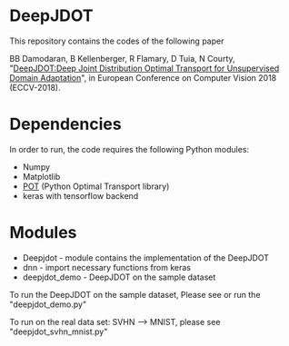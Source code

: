 # DeepJDOT
This repository contains the codes of the following paper

BB Damodaran, B Kellenberger, R Flamary, D Tuia, N Courty, "[DeepJDOT:Deep Joint Distribution Optimal Transport for Unsupervised Domain Adaptation](https://arxiv.org/abs/1803.10081)", in European Conference on Computer Vision 2018 (ECCV-2018).
# Dependencies
In order to run, the code requires the following Python modules:
  * Numpy
  * Matplotlib
  * [POT](https://github.com/rflamary/POT) (Python Optimal Transport library)
  * keras with tensorflow backend
# Modules
* Deepjdot - module contains the implementation of the DeepJDOT
* dnn      - import necessary functions from keras
* deepjdot_demo  - DeepJDOT on the sample dataset

To run the DeepJDOT on the sample dataset, Please see or run the "deepjdot_demo.py"

To run on the real data set: SVHN --> MNIST, please see "deepjdot_svhn_mnist.py"





